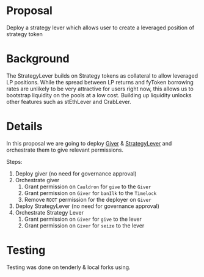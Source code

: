# Proposal

Deploy a strategy lever which allows user to create a leveraged position of strategy token

# Background

The StrategyLever builds on Strategy tokens as collateral to allow leveraged LP positions. While the spread between LP returns and fyToken borrowing rates are unlikely to be very attractive for users right now, this allows us to bootstrap liquidity on the pools at a low cost. Building up liquidity unlocks other features such as stEthLever and CrabLever.

# Details

In this proposal we are going to deploy [Giver](https://github.com/yieldprotocol/vault-v2/blob/master/packages/foundry/contracts/utils/Giver.sol) & [StrategyLever](https://github.com/yieldprotocol/yvarb/blob/47044e8c939d58e997b2c887c6b31a24792f6697/contracts/YieldStrategyLever.sol) and orchestrate them to give relevant permissions.

Steps:

1. Deploy giver (no need for governance approval)
2. Orchestrate giver
   1. Grant permission on `Cauldron` for `give` to the `Giver`
   2. Grant permission on `Giver` for `banIlk` to the `Timelock`
   3. Remove `ROOT` permission for the deployer on `Giver`
3. Deploy StrategyLever (no need for governance approval)
4. Orchestrate Strategy Lever
   1. Grant permission on `Giver` for `give` to the lever
   2. Grant permission on `Giver` for `seize` to the lever

# Testing

Testing was done on tenderly & local forks using.
